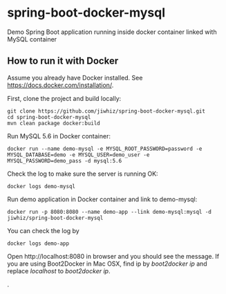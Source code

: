 # spring-boot-docker-mysql
Demo Spring Boot application running inside docker container linked with MySQL container

## How to run it with Docker
Assume you already have Docker installed. See https://docs.docker.com/installation/.

First, clone the project and build locally:

~~~
git clone https://github.com/jiwhiz/spring-boot-docker-mysql.git
cd spring-boot-docker-mysql
mvn clean package docker:build
~~~

Run MySQL 5.6 in Docker container:

~~~
docker run --name demo-mysql -e MYSQL_ROOT_PASSWORD=password -e MYSQL_DATABASE=demo -e MYSQL_USER=demo_user -e MYSQL_PASSWORD=demo_pass -d mysql:5.6
~~~

Check the log to make sure the server is running OK:
~~~
docker logs demo-mysql
~~~

Run demo application in Docker container and link to demo-mysql:

~~~
docker run -p 8080:8080 --name demo-app --link demo-mysql:mysql -d jiwhiz/spring-boot-docker-mysql
~~~

You can check the log by
~~~
docker logs demo-app
~~~

Open http://localhost:8080 in browser and you should see the message. If you are using Boot2Docker in Mac OSX, 
find ip by *boot2docker ip* and replace _localhost_ to _boot2docker ip_.

.
